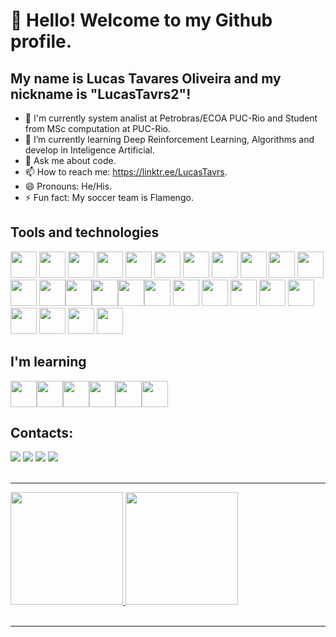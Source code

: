 # 👋 Hello! Welcome to my Github profile.
## My name is Lucas Tavares Oliveira and my nickname is "LucasTavrs2"!

- 🔭 I'm currently system analist at Petrobras/ECOA PUC-Rio and Student from MSc computation at PUC-Rio.
- 🌱 I’m currently learning Deep Reinforcement Learning, Algorithms and develop in Inteligence Artificial.
- 💬 Ask me about code.
- 📫 How to reach me: https://linktr.ee/LucasTavrs.
- 😄 Pronouns: He/His.
- ⚡ Fun fact: My soccer team is Flamengo.


## Tools and technologies

  <img src="https://cdn.jsdelivr.net/gh/devicons/devicon/icons/cplusplus/cplusplus-original.svg" width="42" height="42" /> <img src="https://cdn.jsdelivr.net/gh/devicons/devicon/icons/css3/css3-original.svg" width="42" height="42" /> <img src="https://cdn.jsdelivr.net/gh/devicons/devicon/icons/github/github-original.svg" width="42" height="42" /> <img src="https://cdn.jsdelivr.net/gh/devicons/devicon/icons/html5/html5-original.svg" width="42" height="42" /> <img src="https://cdn.jsdelivr.net/gh/devicons/devicon/icons/ionic/ionic-original.svg" width="42" height="42" /> <img src="https://cdn.jsdelivr.net/gh/devicons/devicon/icons/javascript/javascript-original.svg" width="42" height="42" /> <img src="https://cdn.jsdelivr.net/gh/devicons/devicon/icons/linkedin/linkedin-original.svg" width="42" height="42" /> <img src="https://cdn.jsdelivr.net/gh/devicons/devicon/icons/python/python-original.svg" width="42" height="42" /> <img src="https://cdn.jsdelivr.net/gh/devicons/devicon/icons/vscode/vscode-original.svg" width="42" height="42" />
  <img src="https://cdn.jsdelivr.net/gh/devicons/devicon/icons/php/php-original.svg" width="42" height="42" /> <img src="https://cdn.jsdelivr.net/gh/devicons/devicon/icons/bootstrap/bootstrap-original.svg" width="42" height="42" /> <img src="https://cdn.jsdelivr.net/gh/devicons/devicon/icons/figma/figma-original.svg" width="42" height="42" />
  <img src="https://cdn.jsdelivr.net/gh/devicons/devicon/icons/django/django-plain.svg" width="42" height="42"/><img src="https://cdn.jsdelivr.net/gh/devicons/devicon/icons/gitlab/gitlab-original-wordmark.svg" width="42" height="42"/><img src="https://cdn.jsdelivr.net/gh/devicons/devicon/icons/pandas/pandas-original-wordmark.svg" width="42" height="42"/><img src="https://cdn.jsdelivr.net/gh/devicons/devicon/icons/java/java-original.svg" width="42" height="42"/><img src="https://cdn.jsdelivr.net/gh/devicons/devicon/icons/mysql/mysql-original.svg" width="42" height="42" />
<img src="https://cdn.jsdelivr.net/gh/devicons/devicon@latest/icons/xcode/xcode-original.svg" width="42" height="42" />
<img src="https://cdn.jsdelivr.net/gh/devicons/devicon@latest/icons/powershell/powershell-original.svg" width="42" height="42" />
<img src="https://cdn.jsdelivr.net/gh/devicons/devicon@latest/icons/plotly/plotly-original-wordmark.svg" width="42" height="42" />
<img src="https://cdn.jsdelivr.net/gh/devicons/devicon@latest/icons/matplotlib/matplotlib-plain-wordmark.svg" width="42" height="42" />
<img src="https://cdn.jsdelivr.net/gh/devicons/devicon@latest/icons/markdown/markdown-original.svg" width="42" height="42" />
<img src="https://cdn.jsdelivr.net/gh/devicons/devicon@latest/icons/jupyter/jupyter-original-wordmark.svg" width="42" height="42" />
<img src="https://cdn.jsdelivr.net/gh/devicons/devicon@latest/icons/json/json-original.svg" width="42" height="42" />
<img src="https://cdn.jsdelivr.net/gh/devicons/devicon@latest/icons/homebrew/homebrew-original-wordmark.svg" width="42" height="42" />
<img src="https://cdn.jsdelivr.net/gh/devicons/devicon@latest/icons/flask/flask-original-wordmark.svg" width="42" height="42" />
          
                    
                                        
                 
## I'm learning

<img src="https://cdn.jsdelivr.net/gh/devicons/devicon@latest/icons/docker/docker-original-wordmark.svg" width="42" height="42" /><img src="https://cdn.jsdelivr.net/gh/devicons/devicon@latest/icons/pytorch/pytorch-plain-wordmark.svg" width="42" height="42" /><img src="https://cdn.jsdelivr.net/gh/devicons/devicon@latest/icons/zsh/zsh-original.svg" width="42" height="42" /><img src="https://cdn.jsdelivr.net/gh/devicons/devicon@latest/icons/opencv/opencv-original-wordmark.svg" width="42" height="42" /><img src="https://cdn.jsdelivr.net/gh/devicons/devicon@latest/icons/notion/notion-original.svg" width="42" height="42" /><img src="https://cdn.jsdelivr.net/gh/devicons/devicon@latest/icons/numpy/numpy-original-wordmark.svg" width="42" height="42" />
          
          
          
          
            
          
## Contacts:

<div>
<a href="https://instagram.com/lucastavrs2" target="_blank"><img src="https://img.shields.io/badge/-Instagram-%23E4405F?style=for-the-badge&logo=instagram&logoColor=white" target="_blank"></a>
<a href="https://www.twitch.tv/lucastavrs2" target="_blank"><img src="https://img.shields.io/badge/Twitch-9146FF?style=for-the-badge&logo=twitch&logoColor=white" target="_blank"></a>
<a href = "mailto:lucastavrs2@gmail.com"><img src="https://img.shields.io/badge/Gmail-D14836?style=for-the-badge&logo=gmail&logoColor=white" target="_blank"></a>
<a href="https://www.linkedin.com/in/https://www.linkedin.com/in/lucas-tavares-3038901a5/" target="_blank"><img src="https://img.shields.io/badge/-LinkedIn-%230077B5?style=for-the-badge&logo=linkedin&logoColor=white" target="_blank"></a>   
</div>
<br>
<hr>
<div>
<a href="https://github.com/LucasTavrs2">
<img height="180em" src="https://github-readme-stats.vercel.app/api/top-langs/?username=LucasTavrs2&layout=compact&langs_count=7&theme=dracula"/>
<img height="180em" src="https://github-readme-stats.vercel.app/api?username=LucasTavrs2&show_icons=true&theme=dracula&include_all_commits=true&count_private=true"/>
</div>
<br>
<hr>



<!--
**LucasTavrs2/LucasTavrs2** is a ✨ _special_ ✨ repository because its `README.md` (this file) appears on your GitHub profile.

Here are some ideas to get you started:

- 🔭 I’m currently working on ...
- 🌱 I’m currently learning ...
- 👯 I’m looking to collaborate on ...
- 🤔 I’m looking for help with ...
- 💬 Ask me about ...
- 📫 How to reach me: ...
- 😄 Pronouns: ...
- ⚡ Fun fact: ...
-->

